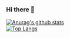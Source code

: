 ### Hi there 👋

[![Anurag's github stats](https://github-readme-stats.vercel.app/api?username=kino-ngoo&theme=github_dark&show_icons=true)](https://github.com/kino-ngoo/github-readme-stats)  
[![Top Langs](https://github-readme-stats.vercel.app/api/top-langs/?username=kino-ngoo&layout=compact&theme=github_dark&show_icons=true)](https://github.com/kino-ngoo/github-readme-stats)

<!--
**kino-ngoo/kino-ngoo** is a ✨ _special_ ✨ repository because its `README.md` (this file) appears on your GitHub profile.

Here are some ideas to get you started:

- 🔭 I’m currently working on ...
- 🌱 I’m currently learning ...
- 👯 I’m looking to collaborate on ...
- 🤔 I’m looking for help with ...
- 💬 Ask me about ...
- 📫 How to reach me: ...
- 😄 Pronouns: ...
- ⚡ Fun fact: ...
-->
